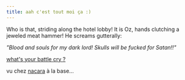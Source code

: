 ```yaml
---
title: aah c'est tout moi ça :)
---
```


Who is that, striding along the hotel lobby! It is Oz, hands clutching a
jeweled meat hammer! He screams gutterally:

_"Blood and souls for my dark lord! Skulls will be fucked for Satan!!"_

[what's your battle cry ?](http://bdmonkeys.net/~chaz/battle.php)

vu chez [nacara](http://www.nacara.net/weblog) à la base...

